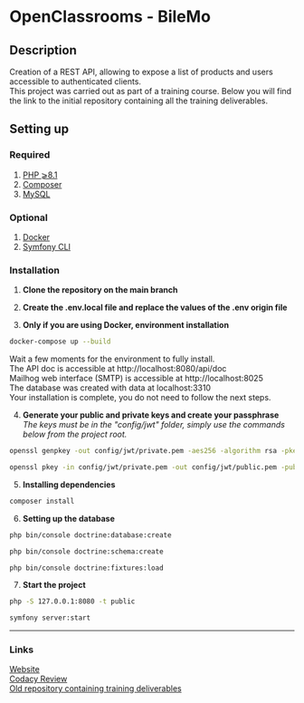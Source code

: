 # OpenClassrooms - BileMo

## Description
Creation of a REST API, allowing to expose a list of products and users accessible to authenticated clients.\
This project was carried out as part of a training course. Below you will find the link to the initial repository containing all the training deliverables.

## Setting up

### Required
1. [PHP ⩾8.1](https://www.php.net/downloads.php)
2. [Composer](https://getcomposer.org/download/)
3. [MySQL](https://www.mysql.com/fr/downloads/)

### Optional
1. [Docker](https://www.docker.com/)
2. [Symfony CLI](https://symfony.com/download)

### Installation
1. **Clone the repository on the main branch**

2. **Create the .env.local file and replace the values of the .env origin file**

3. **Only if you are using Docker, environment installation**
```bash
docker-compose up --build
```
Wait a few moments for the environment to fully install. \
The API doc is accessible at http://localhost:8080/api/doc \
Mailhog web interface (SMTP) is accessible at http://localhost:8025 \
The database was created with data at localhost:3310 \
Your installation is complete, you do not need to follow the next steps.

4. **Generate your public and private keys and create your passphrase** \
*The keys must be in the "config/jwt" folder, simply use the commands below from the project root.*
```bash
openssl genpkey -out config/jwt/private.pem -aes256 -algorithm rsa -pkeyopt rsa_keygen_bits:4096
```
```bash
openssl pkey -in config/jwt/private.pem -out config/jwt/public.pem -pubout
```

5. **Installing dependencies**
```bash
composer install
```

6. **Setting up the database**
```bash
php bin/console doctrine:database:create
```
```bash
php bin/console doctrine:schema:create
```
```bash
php bin/console doctrine:fixtures:load
```

7. **Start the project**
```bash
php -S 127.0.0.1:8080 -t public
```
```bash
symfony server:start
```

 --- --- ---

### Links
[Website](https://www.formation.bilemo.gaelpaquien.com)\
[Codacy Review](https://app.codacy.com/gh/Galuss1/openclassrooms-bilemo/dashboard)\
[Old repository containing training deliverables](https://github.com/Galuss1/openclassrooms-archive/tree/main/php-symfony-application-developer/project-7)
